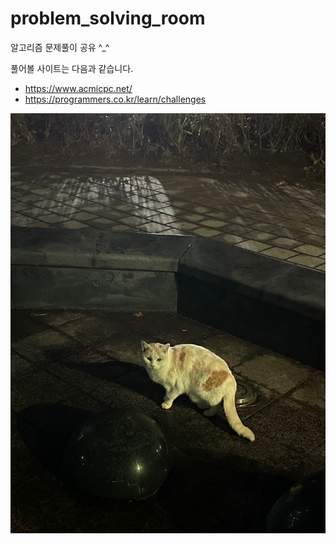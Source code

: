 # problem_solving_room
알고리즘 문제풀이 공유 ^_^

풀어볼 사이트는 다음과 같습니다.
- https://www.acmicpc.net/
- https://programmers.co.kr/learn/challenges

![img/pretty_cat.jpg](img/pretty_cat.jpg)
